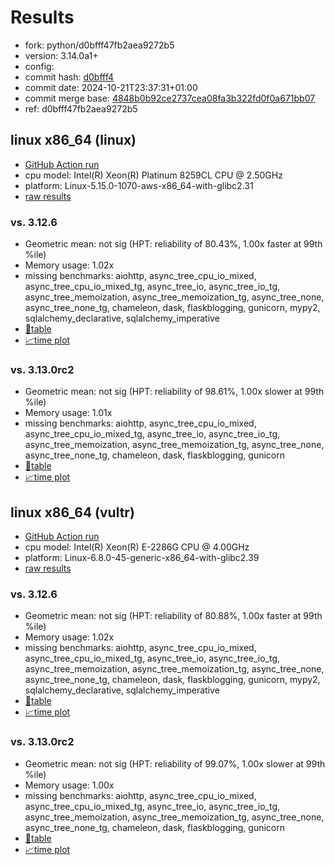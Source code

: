 # Results

- fork: python/d0bfff47fb2aea9272b5
- version: 3.14.0a1+
- config: 
- commit hash: [d0bfff4](https://github.com/python/cpython/commit/d0bfff4)
- commit date: 2024-10-21T23:37:31+01:00
- commit merge base: [4848b0b92ce2737cea08fa3b322fd0f0a671bb07](https://github.com/python/cpython/commit/4848b0b92ce2737cea08fa3b322fd0f0a671bb07)
- ref: d0bfff47fb2aea9272b5

## linux x86_64 (linux)

- [GitHub Action run](https://github.com/facebookexperimental/free-threading-benchmarking/actions/runs/11450862793)
- cpu model: Intel(R) Xeon(R) Platinum 8259CL CPU @ 2.50GHz
- platform: Linux-5.15.0-1070-aws-x86_64-with-glibc2.31
- [raw results](bm-20241021-linux-x86_64-python-d0bfff47fb2aea9272b5-3.14.0a1%2B-d0bfff4.json)

### vs. 3.12.6

- Geometric mean: not sig (HPT: reliability of 80.43%, 1.00x faster at 99th %ile)
- Memory usage: 1.02x
- missing benchmarks: aiohttp, async_tree_cpu_io_mixed, async_tree_cpu_io_mixed_tg, async_tree_io, async_tree_io_tg, async_tree_memoization, async_tree_memoization_tg, async_tree_none, async_tree_none_tg, chameleon, dask, flaskblogging, gunicorn, mypy2, sqlalchemy_declarative, sqlalchemy_imperative
- [📄table](bm-20241021-linux-x86_64-python-d0bfff47fb2aea9272b5-3.14.0a1%2B-d0bfff4-vs-3.12.6.md)
- [📈time plot](bm-20241021-linux-x86_64-python-d0bfff47fb2aea9272b5-3.14.0a1%2B-d0bfff4-vs-3.12.6.svg)

### vs. 3.13.0rc2

- Geometric mean: not sig (HPT: reliability of 98.61%, 1.00x slower at 99th %ile)
- Memory usage: 1.01x
- missing benchmarks: aiohttp, async_tree_cpu_io_mixed, async_tree_cpu_io_mixed_tg, async_tree_io, async_tree_io_tg, async_tree_memoization, async_tree_memoization_tg, async_tree_none, async_tree_none_tg, chameleon, dask, flaskblogging, gunicorn
- [📄table](bm-20241021-linux-x86_64-python-d0bfff47fb2aea9272b5-3.14.0a1%2B-d0bfff4-vs-3.13.0rc2.md)
- [📈time plot](bm-20241021-linux-x86_64-python-d0bfff47fb2aea9272b5-3.14.0a1%2B-d0bfff4-vs-3.13.0rc2.svg)

## linux x86_64 (vultr)

- [GitHub Action run](https://github.com/facebookexperimental/free-threading-benchmarking/actions/runs/11450862793)
- cpu model: Intel(R) Xeon(R) E-2286G CPU @ 4.00GHz
- platform: Linux-6.8.0-45-generic-x86_64-with-glibc2.39
- [raw results](bm-20241021-vultr-x86_64-python-d0bfff47fb2aea9272b5-3.14.0a1%2B-d0bfff4.json)

### vs. 3.12.6

- Geometric mean: not sig (HPT: reliability of 80.88%, 1.00x faster at 99th %ile)
- Memory usage: 1.02x
- missing benchmarks: aiohttp, async_tree_cpu_io_mixed, async_tree_cpu_io_mixed_tg, async_tree_io, async_tree_io_tg, async_tree_memoization, async_tree_memoization_tg, async_tree_none, async_tree_none_tg, chameleon, dask, flaskblogging, gunicorn, mypy2, sqlalchemy_declarative, sqlalchemy_imperative
- [📄table](bm-20241021-vultr-x86_64-python-d0bfff47fb2aea9272b5-3.14.0a1%2B-d0bfff4-vs-3.12.6.md)
- [📈time plot](bm-20241021-vultr-x86_64-python-d0bfff47fb2aea9272b5-3.14.0a1%2B-d0bfff4-vs-3.12.6.svg)

### vs. 3.13.0rc2

- Geometric mean: not sig (HPT: reliability of 99.07%, 1.00x slower at 99th %ile)
- Memory usage: 1.00x
- missing benchmarks: aiohttp, async_tree_cpu_io_mixed, async_tree_cpu_io_mixed_tg, async_tree_io, async_tree_io_tg, async_tree_memoization, async_tree_memoization_tg, async_tree_none, async_tree_none_tg, chameleon, dask, flaskblogging, gunicorn
- [📄table](bm-20241021-vultr-x86_64-python-d0bfff47fb2aea9272b5-3.14.0a1%2B-d0bfff4-vs-3.13.0rc2.md)
- [📈time plot](bm-20241021-vultr-x86_64-python-d0bfff47fb2aea9272b5-3.14.0a1%2B-d0bfff4-vs-3.13.0rc2.svg)

